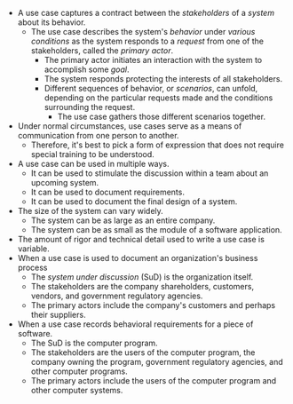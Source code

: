 - A use case captures a contract between the _stakeholders_ of a _system_ about its behavior.
	- The use case describes the system's _behavior_ under _various conditions_ as the system responds to a _request_ from one of the stakeholders, called the _primary actor_.
		- The primary actor initiates an interaction with the system to accomplish some _goal_.
		- The system responds protecting the interests of all stakeholders.
		- Different sequences of behavior, or _scenarios_, can unfold, depending on the particular requests made and the conditions surrounding the request.
			- The use case gathers those different scenarios together.
- Under normal circumstances, use cases serve as a means of communication from one person to another.
	- Therefore, it's best to pick a form of expression that does not require special training to be understood.
- A use case can be used in multiple ways.
	- It can be used to stimulate the discussion within a team about an upcoming system.
	- It can be used to document requirements.
	- It can be used to document the final design of a system.
- The size of the system can vary widely.
	- The system can be as large as an entire company.
	- The system can be as small as the module of a software application.
- The amount of rigor and technical detail used to write a use case is variable.
- When a use case is used to document an organization's business process
	- The _system under discussion_ (SuD) is the organization itself.
	- The stakeholders are the company shareholders, customers, vendors, and government regulatory agencies.
	- The primary actors include the company's customers and perhaps their suppliers.
- When a use case records behavioral requirements for a piece of software.
	- The SuD is the computer program.
	- The stakeholders are the users of the computer program, the company owning the program, government regulatory agencies, and other computer programs.
	- The primary actors include the users of the computer program and other computer systems.